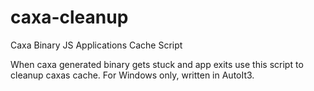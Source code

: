 # caxa-cleanup

Caxa Binary JS Applications Cache Script

When caxa generated binary gets stuck and app exits use this script to cleanup caxas cache. For Windows only, written in AutoIt3.
